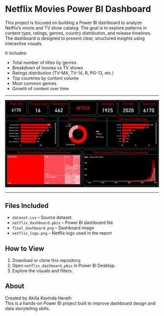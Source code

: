 # Netflix Movies Power BI Dashboard

This project is focused on building a Power BI dashboard to analyze Netflix’s movie and TV show catalog. The goal is to explore patterns in content type, ratings, genres, country distribution, and release timelines. The dashboard is designed to present clear, structured insights using interactive visuals.

It includes:

- Total number of titles by genres
- Breakdown of movies vs TV shows
- Ratings distribution (TV-MA, TV-14, R, PG-13, etc.)
- Top countries by content volume
- Most common genres
- Growth of content over time

---

![Final Dashboard](final_dashboard.png)

---

## Files Included

- `dataset.csv` – Source dataset
- `netflix_dashboard.pbix` – Power BI dashboard file
- `final_dashboard.png` – Dashboard image
- `netflix_logo.png` – Netflix logo used in the report

## How to View

1. Download or clone this repository.
2. Open `netflix_dashboard.pbix` in Power BI Desktop.
3. Explore the visuals and filters.

## About

Created by Akilla Kavinda Herath  
This is a hands-on Power BI project built to improve dashboard design and data storytelling skills.
